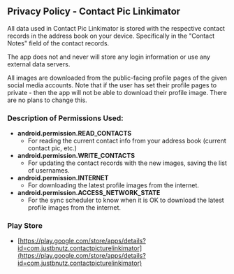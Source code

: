 ## Privacy Policy - Contact Pic Linkimator

All data used in Contact Pic Linkimator is stored with the respective contact records in the address book on your device. Specifically in the "Contact Notes" field of the contact records.

The app does not and never will store any login information or use any external data servers.

All images are downloaded from the public-facing profile pages of the given social media accounts. Note that if the user has set their profile pages to private - then the app will not be able to download their profile image. There are no plans to change this.

### Description of Permissions Used:

 - **android.permission.READ_CONTACTS**
   - For reading the current contact info from your address book (current contact pic, etc.)
 - **android.permission.WRITE_CONTACTS**
   - For updating the contact records with the new images, saving the list of usernames.
 - **android.permission.INTERNET**
   - For downloading the latest profile images from the internet.
 - **android.permission.ACCESS_NETWORK_STATE**
   - For the sync scheduler to know when it is OK to download the latest profile images from the internet.

### Play Store
 - [https://play.google.com/store/apps/details?id=com.justbnutz.contactpicturelinkimator](https://play.google.com/store/apps/details?id=com.justbnutz.contactpicturelinkimator)
